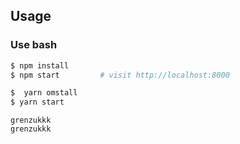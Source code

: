
## Usage

### Use bash

```bash
$ npm install
$ npm start         # visit http://localhost:8000

```



```bash
$  yarn omstall
$ yarn start
```



```
grenzukkk
grenzukkk
